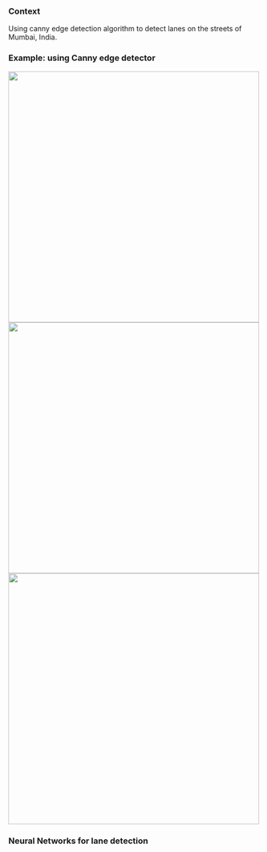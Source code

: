 ### Context

Using canny edge detection algorithm to detect lanes on the streets of Mumbai, India.

### Example: using Canny edge detector
<img src="https://github.com/deveshdatwani/self-driving-cars-India/blob/master/data/screenshot1.png" width="500">
<img src="https://github.com/deveshdatwani/self-driving-cars-India/blob/master/data/screenshotdetect.png" width="500">
<img src="https://github.com/deveshdatwani/self-driving-cars-India/blob/master/data/lane-detect.png" width="500">


### Neural Networks for lane detection
